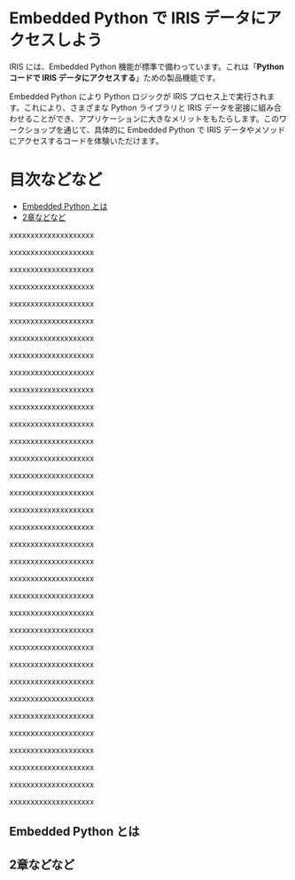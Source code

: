 # Embedded Python で IRIS データにアクセスしよう

IRIS には、Embedded Python 機能が標準で備わっています。これは「**Python コードで IRIS データにアクセスする**」ための製品機能です。

Embedded Python により Python ロジックが IRIS プロセス上で実行されます。これにより、さまざまな Python ライブラリと IRIS データを密接に組み合わせることができ、アプリケーションに大きなメリットをもたらします。このワークショップを通じて、具体的に Embedded Python で IRIS データやメソッドにアクセスするコードを体験いただけます。

# 目次などなど

- [Embedded Python とは](#embedded-python-とは)
- [2章などなど](#2章などなど)

xxxxxxxxxxxxxxxxxxxx

xxxxxxxxxxxxxxxxxxxx

xxxxxxxxxxxxxxxxxxxx

xxxxxxxxxxxxxxxxxxxx

xxxxxxxxxxxxxxxxxxxx

xxxxxxxxxxxxxxxxxxxx

xxxxxxxxxxxxxxxxxxxx

xxxxxxxxxxxxxxxxxxxx

xxxxxxxxxxxxxxxxxxxx

xxxxxxxxxxxxxxxxxxxx

xxxxxxxxxxxxxxxxxxxx

xxxxxxxxxxxxxxxxxxxx

xxxxxxxxxxxxxxxxxxxx

xxxxxxxxxxxxxxxxxxxx

xxxxxxxxxxxxxxxxxxxx

xxxxxxxxxxxxxxxxxxxx

xxxxxxxxxxxxxxxxxxxx

xxxxxxxxxxxxxxxxxxxx

xxxxxxxxxxxxxxxxxxxx

xxxxxxxxxxxxxxxxxxxx

xxxxxxxxxxxxxxxxxxxx

xxxxxxxxxxxxxxxxxxxx

xxxxxxxxxxxxxxxxxxxx

xxxxxxxxxxxxxxxxxxxx

xxxxxxxxxxxxxxxxxxxx

xxxxxxxxxxxxxxxxxxxx

xxxxxxxxxxxxxxxxxxxx

xxxxxxxxxxxxxxxxxxxx

xxxxxxxxxxxxxxxxxxxx

xxxxxxxxxxxxxxxxxxxx

xxxxxxxxxxxxxxxxxxxx

xxxxxxxxxxxxxxxxxxxx

xxxxxxxxxxxxxxxxxxxx

xxxxxxxxxxxxxxxxxxxx


## Embedded Python とは

## 2章などなど

